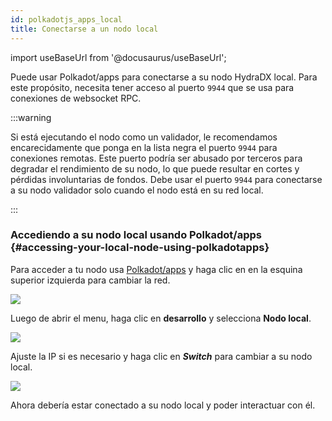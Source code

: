 ```yaml
---
id: polkadotjs_apps_local 
title: Conectarse a un nodo local
---
```


import useBaseUrl from '@docusaurus/useBaseUrl';

Puede usar Polkadot/apps para conectarse a su nodo HydraDX local. Para este propósito, necesita tener acceso al puerto `9944` que se usa para conexiones de websocket RPC.

:::warning

Si está ejecutando el nodo como un validador, le recomendamos encarecidamente que ponga en la lista negra el puerto `9944` para conexiones remotas. Este puerto podría ser abusado por terceros para degradar el rendimiento de su nodo, lo que puede resultar en cortes y pérdidas involuntarias de fondos. Debe usar el puerto `9944` para conectarse a su nodo validador solo cuando el nodo está en su red local.

:::

### Accediendo a su nodo local usando Polkadot/apps {#accessing-your-local-node-using-polkadotapps}

Para acceder a tu nodo usa [Polkadot/apps](https://polkadot.js.org/apps/) y haga clic en en la esquina superior izquierda para cambiar la red.

<div>
  <img src={useBaseUrl('/polkadotjs-apps/PolkadotJS-APPS-1.png')} />
</div>

Luego de abrir el menu, haga  clic en **desarrollo** y selecciona **Nodo local**.
<div style={{textAlign: 'center'}}>
  <img src={useBaseUrl('/polkadotjs-apps/local-1.png')} />
</div>

Ajuste la IP si es necesario y haga clic en ***Switch*** para cambiar a su nodo local.

<div style={{textAlign: 'center'}}>
  <img src={useBaseUrl('/polkadotjs-apps/local-2.png')} />
</div>

Ahora debería estar conectado a su nodo local y poder interactuar con él.
